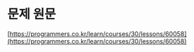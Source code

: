 # 문제 원문

[https://programmers.co.kr/learn/courses/30/lessons/60058](https://programmers.co.kr/learn/courses/30/lessons/60058)
